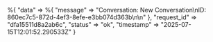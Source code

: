 %{
  "data" => %{
    "message" => "Conversation: New Conversation\nID: 860ec7c5-872d-4ef3-8efe-e3bb074d363b\n\n"
  },
  "request_id" => "dfa15511d8a2ab6c",
  "status" => "ok",
  "timestamp" => "2025-07-15T12:01:52.290533Z"
}